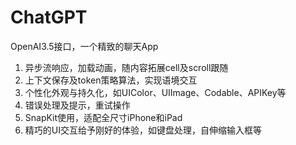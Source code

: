 # ChatGPT
OpenAI3.5接口，一个精致的聊天App
1. 异步流响应，加载动画，随内容拓展cell及scroll跟随
2. 上下文保存及token策略算法，实现语境交互
3. 个性化外观与持久化，如UIColor、UIImage、Codable、APIKey等
4. 错误处理及提示，重试操作
5. SnapKit使用，适配全尺寸iPhone和iPad
6. 精巧的UI交互给予刚好的体验，如键盘处理，自伸缩输入框等
